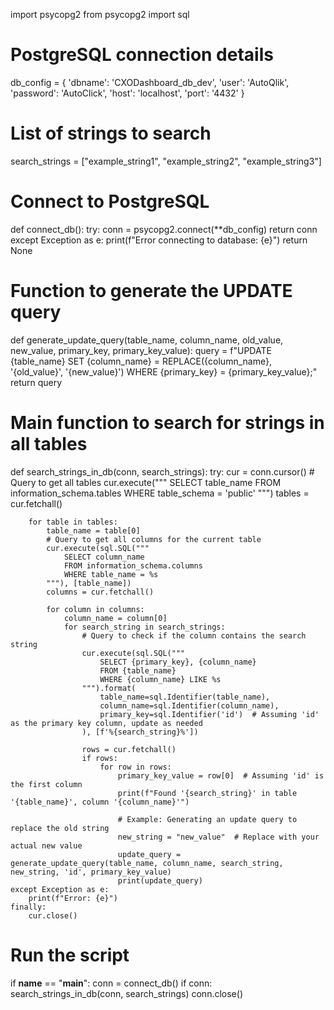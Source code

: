 import psycopg2
from psycopg2 import sql

# PostgreSQL connection details
db_config = {
    'dbname': 'CXODashboard_db_dev',
    'user': 'AutoQlik',
    'password': 'AutoClick',
    'host': 'localhost',
    'port': '4432'
}

# List of strings to search
search_strings = ["example_string1", "example_string2", "example_string3"]

# Connect to PostgreSQL
def connect_db():
    try:
        conn = psycopg2.connect(**db_config)
        return conn
    except Exception as e:
        print(f"Error connecting to database: {e}")
        return None

# Function to generate the UPDATE query
def generate_update_query(table_name, column_name, old_value, new_value, primary_key, primary_key_value):
    query = f"UPDATE {table_name} SET {column_name} = REPLACE({column_name}, '{old_value}', '{new_value}') WHERE {primary_key} = {primary_key_value};"
    return query

# Main function to search for strings in all tables
def search_strings_in_db(conn, search_strings):
    try:
        cur = conn.cursor()
        # Query to get all tables
        cur.execute("""
            SELECT table_name
            FROM information_schema.tables
            WHERE table_schema = 'public'
        """)
        tables = cur.fetchall()

        for table in tables:
            table_name = table[0]
            # Query to get all columns for the current table
            cur.execute(sql.SQL("""
                SELECT column_name
                FROM information_schema.columns
                WHERE table_name = %s
            """), [table_name])
            columns = cur.fetchall()

            for column in columns:
                column_name = column[0]
                for search_string in search_strings:
                    # Query to check if the column contains the search string
                    cur.execute(sql.SQL("""
                        SELECT {primary_key}, {column_name}
                        FROM {table_name}
                        WHERE {column_name} LIKE %s
                    """).format(
                        table_name=sql.Identifier(table_name),
                        column_name=sql.Identifier(column_name),
                        primary_key=sql.Identifier('id')  # Assuming 'id' as the primary key column, update as needed
                    ), [f'%{search_string}%'])

                    rows = cur.fetchall()
                    if rows:
                        for row in rows:
                            primary_key_value = row[0]  # Assuming 'id' is the first column
                            print(f"Found '{search_string}' in table '{table_name}', column '{column_name}'")

                            # Example: Generating an update query to replace the old string
                            new_string = "new_value"  # Replace with your actual new value
                            update_query = generate_update_query(table_name, column_name, search_string, new_string, 'id', primary_key_value)
                            print(update_query)
    except Exception as e:
        print(f"Error: {e}")
    finally:
        cur.close()

# Run the script
if __name__ == "__main__":
    conn = connect_db()
    if conn:
        search_strings_in_db(conn, search_strings)
        conn.close()